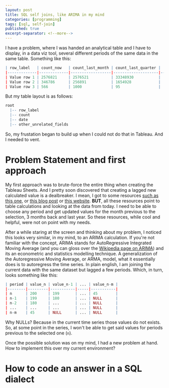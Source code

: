 ```yaml
---
layout: post
title: SQL self joins, like ARIMA in my mind
categories: [programming]
tags: [sql, self-join]
published: true
excerpt-separator: <!--more-->
---
```


I have a problem, where I was handed an analytical table and I have to display, in a data viz tool, several different periods of the same data in the same table. Something like this:
``` R
| row_label   | count_now   | count_last_month | count_last_quarter | ... |
|-------------|-------------|------------------|--------------------|-----|
| Value row 1 | 2576821     | 2576521          | 33348930           | ... | 
| Value row 2 | 346786      | 256891           | 1654928            | ... | 
| Value row 3 | 566         | 1000             | 95                 | ... |
```
But my table layout is as follows:
``` R
root
  |-- row_label
  |-- count
  |-- date
  |-- other_unrelated_fields
```
So, my frustation began to build up when I could not do that in Tableau. And I needed to vent.
<!--more-->
# Problem Statement and first approach
My first approach was to brute-force the entire thing when creating the Tableau Sheets. And I pretty soon discovered that creating a lagged new calculated value is a dealbreaker. I mean, I got to some resources [such as this one](https://community.tableau.com/thread/242741), or [this blog post](http://onenumber.biz/blog-1/2017/10/9/comparing-year-over-year-in-tableau) or [this website](https://blog.zuar.com/tableau-trick-quarter-to-date-over-prior-quarter-to-date-hierarchy/). **BUT**, all these resources point to table calculations and looking at the data from today. I need to be able to choose any period and get updated values for the month previous to the selection, 3 months back and last year. So these resources, while cool and helpful, were not on point with my needs.

After a while staring at the screen and thinking about my problem, I noticed this looks very similar, in my mind, to an ARIMA calculation. If you're not familiar with the concept, ARIMA stands for AutoRegressive Integrated Moving Average (and you can gloss over the [Wikipedia page on ARIMA](https://en.wikipedia.org/wiki/Autoregressive_integrated_moving_average)) and its an econometric and statistics modelling technique. A generalization of the Autoregressive Moving Average, or ARMA, model, what it essentially does is to autoregress the time series. In plain english, I am joining the current data with the same dataset but lagged a few periods. Which, in turn, looks something like this:
``` R
| period | value_n | value_n-1 | ... | value_n-m |
|--------|---------|-----------|-----|-----------|
| n      | 200     | 199       | ... | 45        |
| n-1    | 199     | 180       | ... | NULL      |
| n-2    | 180     | ...       | ... | NULL      |
| ...    | ...     | ...       | ... | NULL      | 
| n-m    | 45      | NULL      | ... | NULL      |
```
Why NULLs? Because in the current time series those values do not exists. So, at some point in the series, I won't be able to get said values for periods previous to the selected one (`n`).

Once the possible solution was on my mind, I had a new problem at hand. How to implement this over my current environment?

# How to code an answer in a SQL dialect